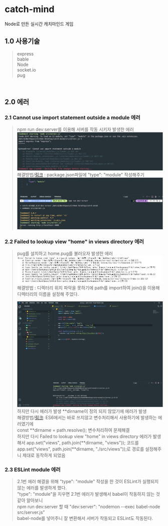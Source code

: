 # catch-mind

Node로 만든 실시간 캐치마인드 게임

## 1.0 사용기술

> express  
> bable  
> Node  
> socket.io  
> pug

<br>

## 2.0 에러

### 2.1 Cannot use import statement outside a module 에러

> npm run dev:server를 이용해 서버를 작동 시키자 발생한 에러  
> ![img](./img/error_01.jpg)  
> 해결방법/[링크](https://takeknowledge.netlify.app/bugfix/cannot-use-import-statement-outside-a-module/) : package.json파일에 "type": "module" 작성해주기  
> ![img](./img/error_01_result.jpg)

### 2.2 Failed to lookup view "home" in views directory 에러

> pug를 설치하고 home.pug를 불러오자 발생한 에러  
> ![img](./img/error_02.jpg)  
> 해결방법 : 디렉터리 위치 파악을 못하기에 path를 import하여 join()을 이용해 디렉터리의 이름을 설정해 주었다.
>
> ![img](./img/error_02-1.jpg)  
> 하지만 다시 에러가 발생 **dirname이 정의 되지 않았기에 에러가 발생  
> 해결방법/[링크](https://codenbike.tistory.com/221): ES6에서는 바로 쓰지않고 변수처리해서 사용하기에 발생하는 에러였기에  
> const **dirname = path.resolve(); 변수처리하여 문제해결  
> 하지만 다시 Failed to lookup view "home" in views directory 에러가 발생해서
> app.set("views", path.join(**dirname, "views")); 코드를  
> app.set("views", path.join(**dirname, "./src/views"));로 경로를 설정해주니 제대로 동작하게 되었음

### 2.3 ESLint module 에러

> 2.1번 에러 해결을 위해 "type": "module" 작성을 한 것이 ESLint가 실행되지 않는 에러를 발생하게 했다.  
> "type": "module"을 지우면 2.1번 에러가 발생해서 babel이 작동하지 않는 것 같아 알아보니  
> npm run dev:server 할 때 "dev:server": "nodemon --exec babel-node src/server.js"  
> babel-node를 넣어주니 잘 변환해서 서버가 작동되고 ESLint도 작동된다.
